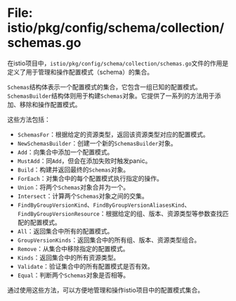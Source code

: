 # File: istio/pkg/config/schema/collection/schemas.go

在istio项目中，`istio/pkg/config/schema/collection/schemas.go`文件的作用是定义了用于管理和操作配置模式（schema）的集合。

`Schemas`结构体表示一个配置模式的集合，它包含一组已知的配置模式。`SchemasBuilder`结构体则用于构建`Schemas`对象。它提供了一系列的方法用于添加、移除和操作配置模式。

这些方法包括：
- `SchemasFor`：根据给定的资源类型，返回该资源类型对应的配置模式。
- `NewSchemasBuilder`：创建一个新的`SchemasBuilder`对象。
- `Add`：向集合中添加一个配置模式。
- `MustAdd`：同`Add`，但会在添加失败时触发panic。
- `Build`：构建并返回最终的`Schemas`对象。
- `ForEach`：对集合中的每个配置模式执行指定的操作。
- `Union`：将两个`Schemas`对象合并为一个。
- `Intersect`：计算两个`Schemas`对象之间的交集。
- `FindByGroupVersionKind`、`FindByGroupVersionAliasesKind`、`FindByGroupVersionResource`：根据给定的组、版本、资源类型等参数查找匹配的配置模式。
- `All`：返回集合中所有的配置模式。
- `GroupVersionKinds`：返回集合中的所有组、版本、资源类型组合。
- `Remove`：从集合中移除指定的配置模式。
- `Kinds`：返回集合中的所有资源类型。
- `Validate`：验证集合中的所有配置模式是否有效。
- `Equal`：判断两个`Schemas`对象是否相等。

通过使用这些方法，可以方便地管理和操作istio项目中的配置模式集合。

